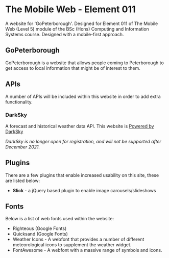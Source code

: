 # The Mobile Web - Element 011
A website for 'GoPeterborough'. Designed for Element 011 of The Mobile Web (Level 5) module of the BSc (Hons) Computing and Information Systems course. Designed with a mobile-first approach.

## GoPeterborough
GoPeterborough is a website that allows people coming to Peterborough to get access to local information that might be of interest to them.

## APIs
A number of APIs will be included within this website in order to add extra functionality.
### DarkSky 
A forecast and historical weather data API. This website is [Powered by DarkSky](https://darksky.net/poweredby/)

*DarkSky is no longer open for registration, and will not be supported after December 2021.*

## Plugins
There are a few plugins that enable increased usability on this site, these are listed below:
- **Slick** - a jQuery based plugin to enable image carousels/slideshows

## Fonts
Below is a list of web fonts used within the website:
- Righteous (Google Fonts)
- Quicksand (Google Fonts)
- Weather Icons - A webfont that provides a number of different meteorological icons to supplement the weather widget.
- FontAwesome - A webfont with a massive range of symbols and icons.

